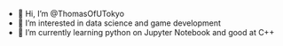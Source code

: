 - 👋 Hi, I’m @ThomasOfUTokyo
- 👀 I’m interested in data science and game development
- 🌱 I’m currently learning python on Jupyter Notebook and good at C++


<!---
ThomasOfUTokyo/ThomasOfUTokyo is a ✨ special ✨ repository because its `README.md` (this file) appears on your GitHub profile.
You can click the Preview link to take a look at your changes.
--->
